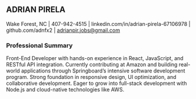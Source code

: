 ## ADRIAN PIRELA

Wake Forest, NC | 407-942-4515 | linkedin.com/in/adrian-pirela-67106978 | github.com/adnfx2 | adrianpir.jobs@gmail.com

### Professional Summary

Front-End Developer with hands-on experience in React, JavaScript, and RESTful API integration. Currently contributing at Amazon and building real-world applications through Springboard’s intensive software development program. Strong foundation in responsive design, UI optimization, and collaborative development. Eager to grow into full-stack development with Node.js and cloud-native technologies like AWS.
